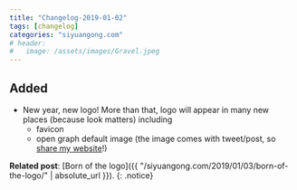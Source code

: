 ```yaml
---
title: "Changelog-2019-01-02"
tags: [changelog]
categories: "siyuangong.com"
# header:
#   image: /assets/images/Gravel.jpeg
---
```


## Added
- New year, new logo! More than that, logo will appear in many new places (because look matters) including
    - favicon
    - open graph default image (the image comes with tweet/post, so [share my website](https://www.facebook.com/sharer/sharer.php?u=https%3A%2F%2Fsiyuangong.com%2F)!)

**Related post**: [Born of the logo]({{ "/siyuangong.com/2019/01/03/born-of-the-logo/" | absolute_url }}). 
{: .notice}